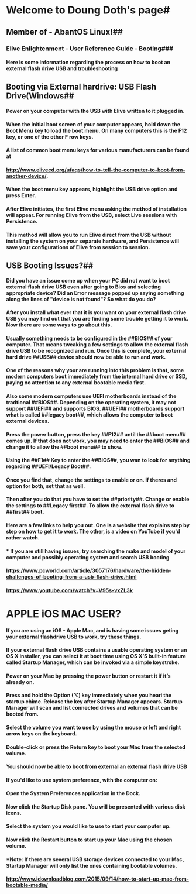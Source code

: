 # Welcome to Doung Doth's page#

##  Member of - AbantOS Linux!##



### Elive Enlightenment - User Reference Guide - Booting###

#### Here is some information regarding the process on how to boot an external flash drive USB and troubleshooting

## Booting via External hardrive: USB Flash Drive(Windows##

#### Power on your computer with the USB with Elive written to it plugged in. 


#### When the initial boot screen of your computer appears, hold down the Boot Menu key to load the boot menu. On many computers this is the F12 key, or one of the other F row keys. 

#### A list of common boot menu keys for various manufacturers can be found at
#### http://www.elivecd.org/ufaqs/how-to-tell-the-computer-to-boot-from-another-device/.


#### When the boot menu key appears, highlight the USB drive option and press Enter.


#### After Elive initiates, the first Elive menu asking the method of installation will appear. For running Elive from the USB, select Live sessions with Persistence. 


#### This method will allow you to run Elive direct from the USB without installing the system on your separate hardware, and Persistence will save your configurations of Elive from session to session.






## USB Booting Issues?##

#### Did you have an issue come up when your PC did not want to boot external flash drive USB even after going to Bios and selecting appropriate device? Did an Error message popped up saying something along the lines of "device is not found"? So what do you do?


#### After you install what ever that it is you want on your external flash drive USB you may find out that you are finding some trouble getting it to work. Now there are some ways to go about this.


#### Usually something needs to be configured in the ##BIOS## of your computer. That means tweaking a few settings to allow the external flash drive USB to be recognized and run. Once this is complete, your external hard drive ##USB## device should now be able to run and work.


#### One of the reasons why your are running into this problem is that, some modern computers boot immediately from the internal hard drive or SSD, paying no attention to any external bootable media first. 


#### Also some modern computers use  UEFI motherboards instead of the tradtional ##BIOS##.  Depending on the operating system, it may not support ##UEFI##  and supports BIOS. ##UEFI## motherboards support what is called ##legacy boot##, which allows the computer to boot external devices.


####  Press the power button, press the key ##F12## until the ##boot menu## comes up. If that does not work, you may need to enter the ##BIOS## and change it to allow the ##boot menu## to show. 


#### Using the ##F1## Key to enter the ##BIOS##, you wan to look for anything regarding ##UEFI/Legacy Boot##. 



#### Once you find that, change the settings to enable or on. If theres and option for both, set that as well. 


#### Then after you do that you have to set the ##priority##. Change or enable the settings to ##Legacy first##. To allow the  external flash drive to ##first## boot.




#### Here are a few links to help you out. One is a website that explains step by step on how to get it to work. The other, is a video on YouTube if you'd rather watch.


#### * If you are still having issues, try searching the make and model of your computer and possibly operating system and search USB booting


#### https://www.pcworld.com/article/3057176/hardware/the-hidden-challenges-of-booting-from-a-usb-flash-drive.html



#### https://www.youtube.com/watch?v=V95s-vxZL3k




# APPLE iOS MAC USER? #

#### If you are using an iOS - Apple Mac, and is having some issues geting your external flashdrive USB to work, try these things.



#### If your external flash drive USB contains a usable operating system or an OS X installer, you can select it at boot time using OS X’S built-in feature called Startup Manager, which can be invoked via a simple keystroke.



#### Power on your Mac by pressing the power button or restart it if it’s already on.


#### Press and hold the Option (⌥) key immediately when you heari the startup chime. Release the key after Startup Manager appears. Startup Manager will scan and list connected drives and volumes that can be booted from.


#### Select the volume you want to use by using the mouse or left and right arrow keys on the keyboard.


#### Double-click or press the Return key to boot your Mac from the selected volume.


#### You should now be able to boot from external an external flash drive USB


#### If you'd like to use system preference, with the computer on:


#### Open the System Preferences application in the Dock.


#### Now click the Startup Disk pane. You will be presented with various disk icons.


#### Select the system you would like to use to start your computer up.


#### Now click the Restart button to start up your Mac using the chosen volume.


#### *Note: If there are several USB storage devices connected to your Mac, Startup Manager will only list the ones containing bootable volumes.


#### http://www.idownloadblog.com/2015/09/14/how-to-start-up-mac-from-bootable-media/

